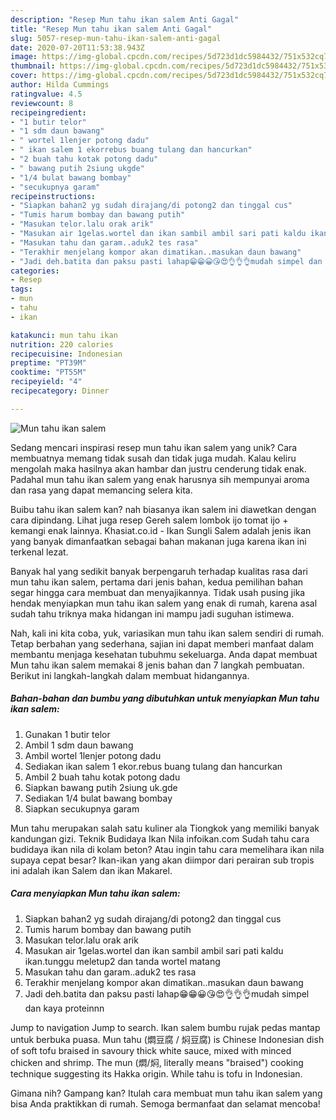 ```yaml
---
description: "Resep Mun tahu ikan salem Anti Gagal"
title: "Resep Mun tahu ikan salem Anti Gagal"
slug: 5057-resep-mun-tahu-ikan-salem-anti-gagal
date: 2020-07-20T11:53:38.943Z
image: https://img-global.cpcdn.com/recipes/5d723d1dc5984432/751x532cq70/mun-tahu-ikan-salem-foto-resep-utama.jpg
thumbnail: https://img-global.cpcdn.com/recipes/5d723d1dc5984432/751x532cq70/mun-tahu-ikan-salem-foto-resep-utama.jpg
cover: https://img-global.cpcdn.com/recipes/5d723d1dc5984432/751x532cq70/mun-tahu-ikan-salem-foto-resep-utama.jpg
author: Hilda Cummings
ratingvalue: 4.5
reviewcount: 8
recipeingredient:
- "1 butir telor"
- "1 sdm daun bawang"
- " wortel 1lenjer potong dadu"
- " ikan salem 1 ekorrebus buang tulang dan hancurkan"
- "2 buah tahu kotak potong dadu"
- " bawang putih 2siung ukgde"
- "1/4 bulat bawang bombay"
- "secukupnya garam"
recipeinstructions:
- "Siapkan bahan2 yg sudah dirajang/di potong2 dan tinggal cus"
- "Tumis harum bombay dan bawang putih"
- "Masukan telor.lalu orak arik"
- "Masukan air 1gelas.wortel dan ikan sambil ambil sari pati kaldu ikan.tunggu meletup2 dan tanda wortel matang"
- "Masukan tahu dan garam..aduk2 tes rasa"
- "Terakhir menjelang kompor akan dimatikan..masukan daun bawang"
- "Jadi deh.batita dan paksu pasti lahap😁😁😀😘😍👌👌👌mudah simpel dan kaya proteinnn"
categories:
- Resep
tags:
- mun
- tahu
- ikan

katakunci: mun tahu ikan 
nutrition: 220 calories
recipecuisine: Indonesian
preptime: "PT39M"
cooktime: "PT55M"
recipeyield: "4"
recipecategory: Dinner

---
```



![Mun tahu ikan salem](https://img-global.cpcdn.com/recipes/5d723d1dc5984432/751x532cq70/mun-tahu-ikan-salem-foto-resep-utama.jpg)

Sedang mencari inspirasi resep mun tahu ikan salem yang unik? Cara membuatnya memang tidak susah dan tidak juga mudah. Kalau keliru mengolah maka hasilnya akan hambar dan justru cenderung tidak enak. Padahal mun tahu ikan salem yang enak harusnya sih mempunyai aroma dan rasa yang dapat memancing selera kita.

Buibu tahu ikan salem kan? nah biasanya ikan salem ini diawetkan dengan cara dipindang. Lihat juga resep Gereh salem lombok ijo tomat ijo + kemangi enak lainnya. Khasiat.co.id - Ikan Sungli Salem adalah jenis ikan yang banyak dimanfaatkan sebagai bahan makanan juga karena ikan ini terkenal lezat.

Banyak hal yang sedikit banyak berpengaruh terhadap kualitas rasa dari mun tahu ikan salem, pertama dari jenis bahan, kedua pemilihan bahan segar hingga cara membuat dan menyajikannya. Tidak usah pusing jika hendak menyiapkan mun tahu ikan salem yang enak di rumah, karena asal sudah tahu triknya maka hidangan ini mampu jadi suguhan istimewa.


Nah, kali ini kita coba, yuk, variasikan mun tahu ikan salem sendiri di rumah. Tetap berbahan yang sederhana, sajian ini dapat memberi manfaat dalam membantu menjaga kesehatan tubuhmu sekeluarga. Anda dapat membuat Mun tahu ikan salem memakai 8 jenis bahan dan 7 langkah pembuatan. Berikut ini langkah-langkah dalam membuat hidangannya.

<!--inarticleads1-->

##### Bahan-bahan dan bumbu yang dibutuhkan untuk menyiapkan Mun tahu ikan salem:

1. Gunakan 1 butir telor
1. Ambil 1 sdm daun bawang
1. Ambil  wortel 1lenjer potong dadu
1. Sediakan  ikan salem 1 ekor.rebus buang tulang dan hancurkan
1. Ambil 2 buah tahu kotak potong dadu
1. Siapkan  bawang putih 2siung uk.gde
1. Sediakan 1/4 bulat bawang bombay
1. Siapkan secukupnya garam


Mun tahu merupakan salah satu kuliner ala Tiongkok yang memiliki banyak kandungan gizi. Teknik Budidaya Ikan Nila infoikan.com Sudah tahu cara budidaya ikan nila di kolam beton? Atau ingin tahu cara memelihara ikan nila supaya cepat besar? Ikan-ikan yang akan diimpor dari perairan sub tropis ini adalah ikan Salem dan ikan Makarel. 

<!--inarticleads2-->

##### Cara menyiapkan Mun tahu ikan salem:

1. Siapkan bahan2 yg sudah dirajang/di potong2 dan tinggal cus
1. Tumis harum bombay dan bawang putih
1. Masukan telor.lalu orak arik
1. Masukan air 1gelas.wortel dan ikan sambil ambil sari pati kaldu ikan.tunggu meletup2 dan tanda wortel matang
1. Masukan tahu dan garam..aduk2 tes rasa
1. Terakhir menjelang kompor akan dimatikan..masukan daun bawang
1. Jadi deh.batita dan paksu pasti lahap😁😁😀😘😍👌👌👌mudah simpel dan kaya proteinnn


Jump to navigation Jump to search. Ikan salem bumbu rujak pedas mantap untuk berbuka puasa. Mun tahu (燜豆腐 / 焖豆腐) is Chinese Indonesian dish of soft tofu braised in savoury thick white sauce, mixed with minced chicken and shrimp. The mun (燜/焖, literally means &#34;braised&#34;) cooking technique suggesting its Hakka origin. While tahu is tofu in Indonesian. 

Gimana nih? Gampang kan? Itulah cara membuat mun tahu ikan salem yang bisa Anda praktikkan di rumah. Semoga bermanfaat dan selamat mencoba!
